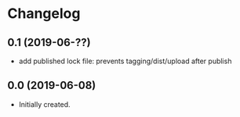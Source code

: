 # Changelog

## 0.1 (2019-06-??)
- add published lock file: prevents tagging/dist/upload after publish

## 0.0 (2019-06-08)
* Initially created.

